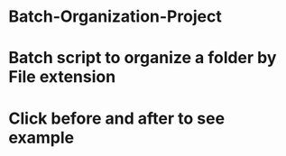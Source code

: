 # Batch-Organization-Project
# Batch script to organize a folder by File extension
# Click before and after to see example
